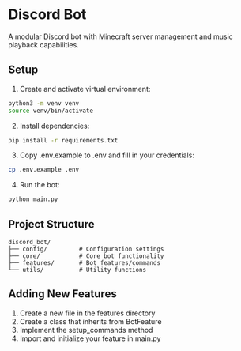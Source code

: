 # Discord Bot

A modular Discord bot with Minecraft server management and music playback capabilities.

## Setup

1. Create and activate virtual environment:
```bash
python3 -m venv venv
source venv/bin/activate
```

2. Install dependencies:
```bash
pip install -r requirements.txt
```

3. Copy .env.example to .env and fill in your credentials:
```bash
cp .env.example .env
```

4. Run the bot:
```bash
python main.py
```

## Project Structure

```
discord_bot/
├── config/         # Configuration settings
├── core/           # Core bot functionality
├── features/       # Bot features/commands
└── utils/          # Utility functions
```

## Adding New Features

1. Create a new file in the features directory
2. Create a class that inherits from BotFeature
3. Implement the setup_commands method
4. Import and initialize your feature in main.py
